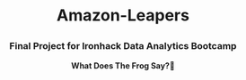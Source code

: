 # <p align="center">Amazon-Leapers</p>

### <p align="center">Final Project for Ironhack Data Analytics Bootcamp</p>

**<p align="center">What Does The Frog Say?🐸</p>**

<p align="center"><img  src="https://i.pinimg.com/originals/11/31/f6/1131f68a5bd344e97dea0b89be0de6d2.jpg" width="200" height="200></p>